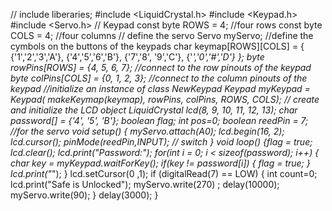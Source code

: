 // include liberaries;
#include <LiquidCrystal.h> #include <Keypad.h> #include <Servo.h>
// Keypad
const
byte ROWS = 4; //four rows
const byte COLS = 4; //four columns
// define the servo
Servo myServo;
//define the cymbols on the buttons of the keypads
char keymap[ROWS][COLS] = {
{'1','2','3','A'},
{'4','5','6','B'}, {'7','8', '9','C'},
{'*','0','#','D'}
};
byte rowPins[ROWS] = {4, 5, 6, 7}; //connect to the row pinouts of the keypad byte colPins[COLS] = {0, 1, 2, 3};
//connect to the column pinouts of the keypad
//initialize an instance of class NewKeypad
Keypad myKeypad = Keypad( makeKeymap(keymap), rowPins, colPins, ROWS, COLS);
// create and initialize the LCD object LiquidCrystal lcd(8, 9, 10, 11, 12, 13); char password[] = {'4', '5', 'B'}; boolean flag;
int pos=0;
boolean reedPin = 7; //for the servo void setup()
{ myServo.attach(A0);
lcd.begin(16, 2);
lcd.cursor(); pinMode(reedPin,INPUT); // switch
}
void loop()
{flag = true; lcd.clear();
lcd.print("Password:");
for(int i = 0; i < sizeof(password); i++)
{ char key = myKeypad.waitForKey(); if(key != password[i])
{
flag = true; }
lcd.print("*");
}
lcd.setCursor(0 ,1);
if (digitalRead(7) == LOW) { int count=0;
lcd.print("Safe is Unlocked");
myServo.write(270) ; delay(10000);
myServo.write(90); 
} 
delay(3000);
}
